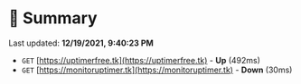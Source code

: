 # 📖 Summary
Last updated: **12/19/2021, 9:40:23 PM**

- `GET` [https://uptimerfree.tk](https://uptimerfree.tk) - **Up** (492ms)
- `GET` [https://monitoruptimer.tk](https://monitoruptimer.tk) - **Down** (30ms)
